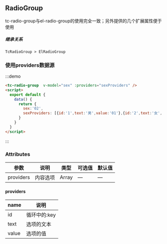 
## RadioGroup

tc-radio-group与el-radio-group的使用完全一致；另外提供的几个扩展属性便于使用

##### 继承关系
```
TcRadioGroup > ElRadioGroup
```

### 使用providers数据源
:::demo
```html
<tc-radio-group  v-model="sex" :providers="sexProviders" />
<script>
  export default {
    data() {
      return {
        sex:'02',
        sexProviders: [{id:'1',text:'男',value:'01'},{id:'2',text:'女',value:'02'}]
      }
    }
  }
</script>
```
:::

### Attributes

| 参数          | 说明            | 类型            | 可选值                 | 默认值   |
|-------------  |---------------- |---------------- |---------------------- |-------- |
| providers   | 内容选项   | Array          | — | — |

#### providers

| name | 说明 |
|------|--------|
| id | 循环中的:key |
| text | 选项的文本 |
| value | 选项的值 |